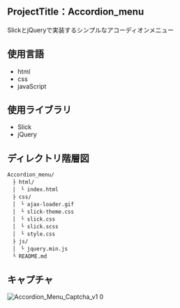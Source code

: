 ## ProjectTitle：Accordion_menu<br>
SlickとjQueryで実装するシンプルなアコーディオンメニュー

## 使用言語
- html
- css
- javaScript

## 使用ライブラリ
- Slick
- jQuery

## ディレクトリ階層図
```
Accordion_menu/
　├ html/
　│　└ index.html
　├ css/
　│　└ ajax-loader.gif
　│　└ slick-theme.css
　│　└ slick.css
　│　└ slick.scss
　│　└ style.css
　├ js/
　│　└ jquery.min.js
　└ README.md
```

## キャプチャ
![Accordion_Menu_Captcha_v1 0](https://user-images.githubusercontent.com/60125692/153746240-e831cb3e-b8e2-46b9-a24d-1976e0d8de12.png)
